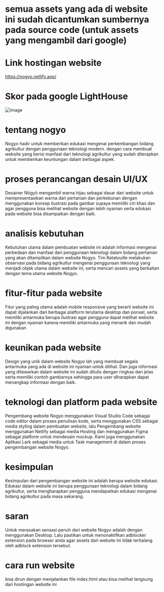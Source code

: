 # semua assets yang ada di website ini sudah dicantumkan sumbernya pada source code (untuk assets yang mengambil dari google)

# Link hostingan website
https://nogyo.netlify.app/

# Skor pada google LightHouse
![image](https://github.com/user-attachments/assets/3ae3524d-83f1-4b0d-b520-b3d3d419d94b)



# tentang nogyo
Nogyo hadir untuk memberikan edukasi mengenai perkembangan bidang agrikultur dengan penggunaan teknologi modern. dengan cara membuat website yang berisi manfaat dari teknologi agrikultur yang sudah diterapkan untuk memberikan keuntungan dalam berbagai aspek.

# proses perancangan desain UI/UX
Desainer Nōgyō mengambil warna hijau sebagai dasar dari website untuk mempresentasikan warna dari pertanian dan perkebunan dengan menggunakan konsep ilustrasi pada gambar supaya memiliki ciri khas dan agar pengguna bisa melihat website dengan lebih nyaman serta edukasi pada website bisa disampaikan dengan baik.  

# analisis kebutuhan
Kebutuhan utama dalam pembuatan website ini adalah informasi mengenai perbedaan dan manfaat dari penggunaan teknologi dalam bidang pertanian yang akan ditampilkan dalam website Nogyo. Tim Ratatouille melakukan observasi pada bidang agrikultur mengenai penggunaan teknologi yang menjadi objek utama dalam website ini, serta mencari assets yang berkaitan dengan tema utama website Nogyo.

# fitur-fitur pada website
Fitur yang paling utama adalah mobile responsive yang berarti website ini dapat dijalankan dari berbagai platform terutama desktop dan ponsel, serta memiliki antarmuka berupa ilustrasi agar pengguna dapat melihat website ini dengan nyaman karena memiliki antarmuka yang menarik dan mudah digunakan

# keunikan pada website
Design yang unik dalam website Nogyo lah yang membuat segala antarmuka  yang ada di website ini nyaman untuk dilihat. Dan juga informasi yang ditawarkan dalam website ini sudah ditulis dengan ringkas dan jelas serta memiliki contoh gambarnya sehingga para user diharapkan dapat menangkap informasi dengan baik.

# teknologi dan platform pada website
Pengembang website Nogyo menggunakan Visual Studio Code sebagai code editor dalam proses penulisan kode, serta menggunakan CSS sebagai media styling dalam pembuatan website, lalu Pengembang website menggunakan Netlify sebagai media Hosting dan menggunakan Figma sebagai platform untuk mendesain mockup. Kami juga menggunakan Aplikasi Lark sebagai media untuk Task management di dalam proses pengembangan website Nogyo.

# kesimpulan
Kesimpulan dari pengembangan website ini adalah berupa website edukasi. Edukasi dalam website ini berupa penggunaan teknologi dalam bidang agrikultur, serta mengharapkan pengguna mendapatkan edukasi mengenai bidang agrikultur pada masa sekarang.

# saran
Untuk merasakan sensasi penuh dari website Nogyo adalah dengan menggunakan Desktop. Lalu pastikan untuk menonaktifkan adblocker extension pada browser anda agar assets dari website ini tidak terhalang oleh adblock extension tersebut.

# cara run website
bisa dirun dengan menjalankan file index.html atau bisa melihat langsung dari hostingan website ini
